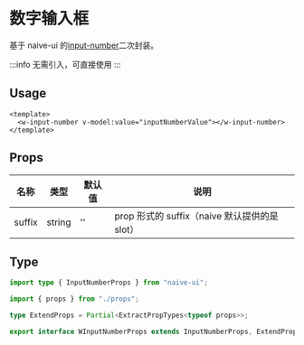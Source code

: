 # 数字输入框

基于 naive-ui 的[input-number](https://www.naiveui.com/zh-CN/os-theme/components/input-number)二次封装。

:::info
无需引入，可直接使用
:::

## Usage

```vue
<template>
  <w-input-number v-model:value="inputNumberValue"></w-input-number>
</template>
```

## Props

| 名称   | 类型   | 默认值 | 说明                                          |
| ------ | ------ | ------ | --------------------------------------------- |
| suffix | string | ''     | prop 形式的 suffix（naive 默认提供的是 slot） |

## Type

```ts
import type { InputNumberProps } from "naive-ui";

import { props } from "./props";

type ExtendProps = Partial<ExtractPropTypes<typeof props>>;

export interface WInputNumberProps extends InputNumberProps, ExtendProps {}
```
